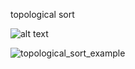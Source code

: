 topological sort

![alt text](https://github.com/[username]/[reponame]/blob/[branch]/image.jpg?raw=true)

![topological_sort_example](https://github.com/inhyuk15/Algorithm/topologicalSort/blob/main/topological_sort.png?raw=true)

